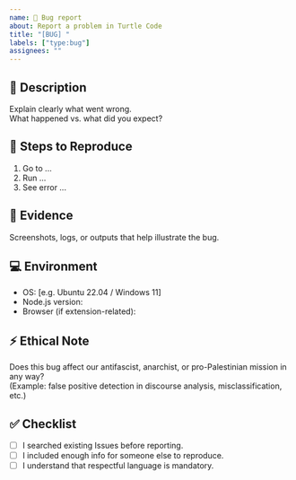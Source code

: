 ```yaml
---
name: 🐛 Bug report
about: Report a problem in Turtle Code
title: "[BUG] "
labels: ["type:bug"]
assignees: ""
---
```


## 🔎 Description
Explain clearly what went wrong.  
What happened vs. what did you expect?

## 🐢 Steps to Reproduce
1. Go to ...
2. Run ...
3. See error ...

## 📸 Evidence
Screenshots, logs, or outputs that help illustrate the bug.

## 💻 Environment
- OS: [e.g. Ubuntu 22.04 / Windows 11]
- Node.js version: 
- Browser (if extension-related): 

## ⚡ Ethical Note
Does this bug affect our antifascist, anarchist, or pro-Palestinian mission in any way?  
(Example: false positive detection in discourse analysis, misclassification, etc.)

## ✅ Checklist
- [ ] I searched existing Issues before reporting.
- [ ] I included enough info for someone else to reproduce.
- [ ] I understand that respectful language is mandatory.
